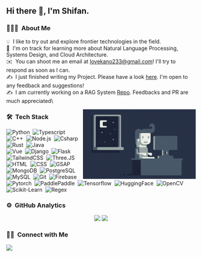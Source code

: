 ## Hi there 👋, I'm Shifan.
### 👨🏻‍💻 &nbsp;About Me

💡 &nbsp;I like to try out and explore frontier technologies in the field.\
🌱 &nbsp;I'm on track for learning more about Natural Language Processing, Systems Design, and Cloud Architecture.\
✉️ &nbsp;You can shoot me an email at lovekano233@gmail.com! I'll try to respond as soon as I can.\
✍️ &nbsp;I just finished writing my Project. Please have a look [here](https://www.thelighthouseproject.life/). I'm open to any feedback and suggestions!\
✍️ &nbsp;I am currently working on a RAG System [Repo](https://github.com/csf233csf/rag-is-all-you-need). Feedbacks and PR are much appreciated\

<img alt="Night Coding" src="https://raw.githubusercontent.com/AVS1508/AVS1508/master/assets/Night-Coding.gif" align="right"/>

### 🛠 &nbsp;Tech Stack

![Python](https://img.shields.io/badge/-Python-05122A?style=flat&logo=python)&nbsp;
![Typescript](https://img.shields.io/badge/-Typescript-05122A?style=flat&logo=Typescript&logoColor=A8B9CC)&nbsp;
![C++](https://img.shields.io/badge/-C++-05122A?style=flat&logo=C%2B%2B&logoColor=00599C)&nbsp;
![Node.js](https://img.shields.io/badge/-Node.js-05122A?style=flat&logo=node.js)&nbsp;
![Csharp](https://img.shields.io/badge/-Csharp-05122A?style=flat&logo=Csharp&logoColor=1572B6)&nbsp;
![Rust](https://img.shields.io/badge/-Rust-05122A?style=flat&logo=Rust&logoColor=1572B6)&nbsp;
![Java](https://img.shields.io/badge/-Java-05122A?style=flat&logo=Java&logoColor=1572B6)\
![Vue](https://img.shields.io/badge/-Vue-05122A?style=flat&logo=Vue.js)&nbsp;
![Django](https://img.shields.io/badge/-Django-05122A?style=flat&logo=django&logoColor=092E20)&nbsp;
![Flask](https://img.shields.io/badge/-Flask-05122A?style=flat&logo=flask)&nbsp;
![TailwindCSS](https://img.shields.io/badge/-TailwindCSS-05122A?style=flat&logo=TailwindCSS&logoColor=563D7C)&nbsp;
![Three.JS](https://img.shields.io/badge/-ThreeJS-05122A?style=flat&logo=Three.JS)&nbsp;
![HTML](https://img.shields.io/badge/-HTML-05122A?style=flat&logo=HTML5)&nbsp;
![CSS](https://img.shields.io/badge/-CSS-05122A?style=flat&logo=CSS3&logoColor=1572B6)&nbsp;
![GSAP](https://img.shields.io/badge/-GSAP-05122A?style=flat&logo=GSAP)\
![MongoDB](https://img.shields.io/badge/-MongoDB-05122A?style=flat&logo=MongoDB&logoColor=1572B6)&nbsp;
![PostgreSQL](https://img.shields.io/badge/-PostgreSQL-05122A?style=flat&logo=PostgreSQL&logoColor=1572B6)&nbsp;
![MySQL](https://img.shields.io/badge/-MySQL-05122A?style=flat&logo=MySQL&logoColor=1572B6)&nbsp;
![Git](https://img.shields.io/badge/-Git-05122A?style=flat&logo=git)&nbsp;
![Firebase](https://img.shields.io/badge/-Firebase-05122A?style=flat&logo=Firebase&logoColor=1572B6)\
![Pytorch](https://img.shields.io/badge/-Pytorch-05122A?style=flat&logo=Pytorch)&nbsp;
![PaddlePaddle](https://img.shields.io/badge/-PaddlePaddle-05122A?style=flat&logo=PaddlePaddle)&nbsp;
![Tensorflow](https://img.shields.io/badge/-Tensorflow-05122A?style=flat&logo=Tensorflow)&nbsp;
![HuggingFace](https://img.shields.io/badge/-HuggingFace-05122A?style=flat&logo=HuggingFace)&nbsp;
![OpenCV](https://img.shields.io/badge/-OpenCV-05122A?style=flat&logo=OpenCV)&nbsp;
![Scikit-Learn](https://img.shields.io/badge/-Sklearn-05122A?style=flat&logo=Sklearn)&nbsp;
![Regex](https://img.shields.io/badge/-Regex-05122A?style=flat&logo=RE)


### ⚙️ &nbsp;GitHub Analytics

<p align="center">
<a>
  <img height="180em" src="https://github-readme-stats-eight-theta.vercel.app/api?username=csf233csf&show_icons=true&theme=algolia&include_all_commits=true&count_private=true"/>
  <img height="180em" src="https://github-readme-stats-eight-theta.vercel.app/api/top-langs/?username=csf233csf&layout=compact&langs_count=13&theme=algolia"/>
</a>
</p>

### 🤝🏻 &nbsp;Connect with Me

<p>
<!-- <a href="https://www.adityavsingh.com"><img src="https://img.shields.io/badge/-adityavsingh.com-3423A6?style=flat&logo=Google-Chrome&logoColor=white"/></a> -->
<!-- <a href="https://linkedin.com/in/AVS1508"><img src="https://img.shields.io/badge/-Aditya%20Vikram%20Singh-0077B5?style=flat&logo=Linkedin&logoColor=white"/></a> -->
<a href="mailto:lovekano233@gmail.com"><img src="https://img.shields.io/badge/-lovekano233@gmail.com-D14836?style=flat&logo=Gmail&logoColor=white"/></a>
<!-- <a href="https://instagram.com/adityavs_"><img src="https://img.shields.io/badge/-@adityavs__-E4405F?style=flat&logo=Instagram&logoColor=white"/></a> -->
<!-- <a href="https://facebook.com/AVS1508"><img src="https://img.shields.io/badge/-@AVS1508-1877F2?style=flat&logo=Facebook&logoColor=white"/></a> -->
<!-- <a href="https://www.pinterest.ca/AVS1508"><img src="https://img.shields.io/badge/-@AVS1508-BD081C?style=flat&logo=Pinterest&logoColor=white"/></a> -->
<!-- <a href="https://www.behance.net/AVS1508"><img src="https://img.shields.io/badge/-@AVS1508-1769FF?style=flat&logo=Behance&logoColor=white"/></a> -->
</p>

